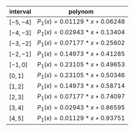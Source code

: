 |interval|polynom|
|--|--|
|$[-5,-4]$|$P_1(x)=0.01129*x+0.06248$|
|$[-4,-3]$|$P_1(x)=0.02943*x+0.13404$|
|$[-3,-2]$|$P_1(x)=0.07177*x+0.25602$|
|$[-2,-1]$|$P_1(x)=0.14973*x+0.41285$|
|$[-1,0]$|$P_1(x)=0.23105*x+0.49653$|
|$[0,1]$|$P_1(x)=0.23105*x+0.50346$|
|$[1,2]$|$P_1(x)=0.14973*x+0.58714$|
|$[2,3]$|$P_1(x)=0.07177*x+0.74097$|
|$[3,4]$|$P_1(x)=0.02943*x+0.86595$|
|$[4,5]$|$P_1(x)=0.01129*x+0.93751$|